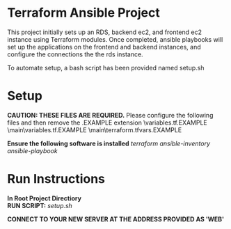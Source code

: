 
# Terraform Ansible Project

This project initially sets up an RDS, backend ec2, and frontend ec2 instance using Terraform modules. Once completed, ansible playbooks will set up the applications on the frontend and backend instances, and configure the connections the the rds instance.

To automate setup, a bash script has been provided named setup.sh

# Setup

**CAUTION: THESE FILES ARE REQUIRED.**
Please configure the following files and then remove the .EXAMPLE extension
\variables.tf.EXAMPLE
\main\variables.tf.EXAMPLE
\main\terraform.tfvars.EXAMPLE

**Ensure the following software is installed**
*terraform*
*ansible-inventory*
*ansible-playbook*

# Run Instructions
**In Root Project Directiory**   
**RUN SCRIPT:** *setup.sh*   

**CONNECT TO YOUR NEW SERVER AT THE ADDRESS PROVIDED AS 'WEB'**








